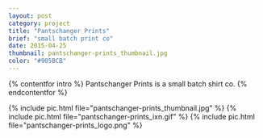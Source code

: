 ```yaml
---
layout: post
category: project
title: "Pantschanger Prints"
brief: "small batch print co"
date: 2015-04-25
thumbnail: pantschanger-prints_thumbnail.jpg
color: "#905BCB"
---
```


{% contentfor intro %}
Pantschanger Prints is a small batch shirt co.
{% endcontentfor %}

{% include pic.html file="pantschanger-prints_thumbnail.jpg" %}
{% include pic.html file="pantschanger-prints_ixn.gif" %}
{% include pic.html file="pantschanger-prints_logo.png" %}
